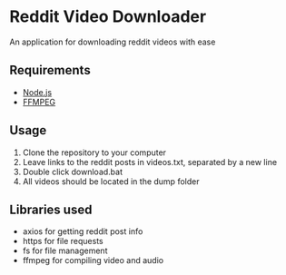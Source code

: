 # Reddit Video Downloader
An application for downloading reddit videos with ease

## Requirements
* [Node.js](https://nodejs.org)
* [FFMPEG](https://ffmpeg.org/download.html)

## Usage
1. Clone the repository to your computer
2. Leave links to the reddit posts in videos.txt, separated by a new line
3. Double click download.bat
4. All videos should be located in the dump folder

## Libraries used
* axios for getting reddit post info
* https for file requests
* fs for file management
* ffmpeg for compiling video and audio